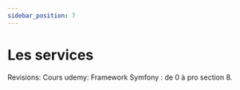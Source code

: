 ```yaml
---
sidebar_position: 7
---
```


# Les services

Revisions: Cours udemy: Framework Symfony : de 0 à pro  section 8.
